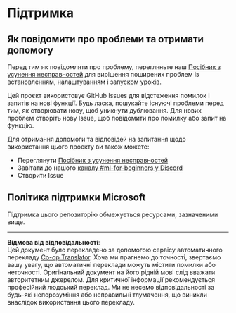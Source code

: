 <!--
CO_OP_TRANSLATOR_METADATA:
{
  "original_hash": "09623d7343ff1c26ff4f198c1b2d3176",
  "translation_date": "2025-10-03T12:33:04+00:00",
  "source_file": "SUPPORT.md",
  "language_code": "uk"
}
-->
# Підтримка
## Як повідомити про проблеми та отримати допомогу  

Перед тим як повідомляти про проблему, перегляньте наш [Посібник з усунення несправностей](TROUBLESHOOTING.md) для вирішення поширених проблем із встановленням, налаштуванням і запуском уроків.

Цей проєкт використовує GitHub Issues для відстеження помилок і запитів на нові функції. Будь ласка, пошукайте існуючі 
проблеми перед тим, як створювати нову, щоб уникнути дублювання. Для нових проблем створіть нову Issue, щоб повідомити про помилку або 
запит на функцію.

Для отримання допомоги та відповідей на запитання щодо використання цього проєкту ви також можете:
- Переглянути [Посібник з усунення несправностей](TROUBLESHOOTING.md)
- Завітати до нашого [каналу #ml-for-beginners у Discord](https://aka.ms/foundry/discord)
- Створити Issue

## Політика підтримки Microsoft  

Підтримка цього репозиторію обмежується ресурсами, зазначеними вище.

---

**Відмова від відповідальності**:  
Цей документ було перекладено за допомогою сервісу автоматичного перекладу [Co-op Translator](https://github.com/Azure/co-op-translator). Хоча ми прагнемо до точності, звертаємо вашу увагу, що автоматичні переклади можуть містити помилки або неточності. Оригінальний документ на його рідній мові слід вважати авторитетним джерелом. Для критичної інформації рекомендується професійний людський переклад. Ми не несемо відповідальності за будь-які непорозуміння або неправильні тлумачення, що виникли внаслідок використання цього перекладу.